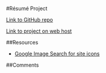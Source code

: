 
#Résumé Project

[Link to GitHub repo](https://github.com/jaenlle/project_resume_aenlle_julio)

[Link to project on web host ](http://julioaenlle.net/project_resume_aenlle_julio/)

##Resources

* [Google Image Search for site icons](http://images.google.com)

##Comments